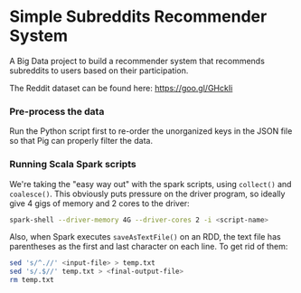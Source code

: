# Simple Subreddits Recommender System

A Big Data project to build a recommender system that recommends subreddits to users based on their participation.

The Reddit dataset can be found here: https://goo.gl/GHckIi

### Pre-process the data

Run the Python script first to re-order the unorganized keys in the JSON file so that Pig can properly filter the data.

### Running Scala Spark scripts

We're taking the "easy way out" with the spark scripts, using `collect()` and `coalesce()`. This obviously puts pressure on the driver program, so ideally give 4 gigs of memory and 2 cores to the driver:

```bash
spark-shell --driver-memory 4G --driver-cores 2 -i <script-name>
```

Also, when Spark executes `saveAsTextFile()` on an RDD, the text file has parentheses as the first and last character on each line. To get rid of them:

```bash
sed 's/^.//' <input-file> > temp.txt
sed 's/.$//' temp.txt > <final-output-file>
rm temp.txt
```
